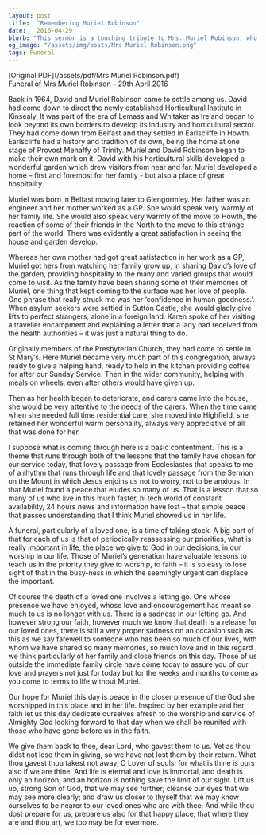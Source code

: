 ```yaml
---
layout: post
title:  "Remembering Muriel Robinson"
date:   2016-04-29
blurb: "This sermon is a touching tribute to Mrs. Muriel Robinson, who passed away in 2016. It recounts her life, her love for people, and her dedication to her family and community. The sermon emphasizes her contentment in life and her faith, inspiring others to find peace and prioritize faith in their own lives."
og_image: "/assets/img/posts/Mrs Muriel Robinson.png"
tags: Funeral
---
```

[Original PDF](/assets/pdf/Mrs Muriel Robinson.pdf)    
Funeral of Mrs Muriel Robinson – 29th April 2016

Back in 1964, David and Muriel Robinson came to settle among us. David had come down to direct the newly established Horticultural Institute in Kinsealy. It was part of the era of Lemass and Whitaker as Ireland began to look beyond its own borders to develop its industry and horticultural sector. They had come down from Belfast and they settled in Earlscliffe in Howth. Earlscliffe had a history and tradition of its own, being the home at one stage of Provost Mehaffy of Trinity. Muriel and David Robinson began to make their own mark on it. David with his horticultural skills developed a wonderful garden which drew visitors from near and far. Muriel developed a home – first and foremost for her family - but also a place of great hospitality.

Muriel was born in Belfast moving later to Glengormley. Her father was an engineer and her mother worked as a GP. She would speak very warmly of her family life. She would also speak very warmly of the move to Howth, the reaction of some of their friends in the North to the move to this strange part of the world. There was evidently a great satisfaction in seeing the house and garden develop.

Whereas her own mother had got great satisfaction in her work as a GP, Muriel got hers from watching her family grow up, in sharing David’s love of the garden, providing hospitality to the many and varied groups that would come to visit. As the family have been sharing some of their memories of Muriel, one thing that kept coming to the surface was her love of people. One phrase that really struck me was her ‘confidence in human goodness.’. When asylum seekers were settled in Sutton Castle, she would gladly give lifts to perfect strangers, alone in a foreign land. Karen spoke of her visiting a traveller encampment and explaining a letter that a lady had received from the health authorities – it was just a natural thing to do.

Originally members of the Presbyterian Church, they had come to settle in St Mary’s. Here Muriel became very much part of this congregation, always ready to give a helping hand, ready to help in the kitchen providing coffee for after our Sunday Service. Then in the wider community, helping with meals on wheels, even after others would have given up.

Then as her health began to deteriorate, and carers came into the house, she would be very attentive to the needs of the carers. When the time came when she needed full time residential care, she moved into Highfield, she retained her wonderful warm personality, always very appreciative of all that was done for her.

I suppose what is coming through here is a basic contentment. This is a theme that runs through both of the lessons that the family have chosen for our service today, that lovely passage from Ecclesiastes that speaks to me of a rhythm that runs through life and that lovely passage from the Sermon on the Mount in which Jesus enjoins us not to worry, not to be anxious. In that Muriel found a peace that eludes so many of us. That is a lesson that so many of us who live in this much faster, hi tech world of constant availability, 24 hours news and information have lost – that simple peace that passes understanding that I think Muriel showed us in her life.

A funeral, particularly of a loved one, is a time of taking stock. A big part of that for each of us is that of periodically reassessing our priorities, what is really important in life, the place we give to God in our decisions, in our worship in our life. Those of Muriel’s generation have valuable lessons to teach us in the priority they give to worship, to faith – it is so easy to lose sight of that in the busy-ness in which the seemingly urgent can displace the important.

Of course the death of a loved one involves a letting go. One whose presence we have enjoyed, whose love and encouragement has meant so much to us is no longer with us. There is a sadness in our letting go. And however strong our faith, however much we know that death is a release for our loved ones, there is still a very proper sadness on an occasion such as this as we say farewell to someone who has been so much of our lives, with whom we have shared so many memories, so much love and in this regard we think particularly of her family and close friends on this day. Those of us outside the immediate family circle have come today to assure you of our love and prayers not just for today but for the weeks and months to come as you come to terms to life without Muriel.

Our hope for Muriel this day is peace in the closer presence of the God she worshipped in this place and in her life. Inspired by her example and her faith let us this day dedicate ourselves afresh to the worship and service of Almighty God looking forward to that day when we shall be reunited with those who have gone before us in the faith.

We give them back to thee, dear Lord, who gavest them to us. Yet as thou didst not lose them in giving, so we have not lost them by their return. What thou gavest thou takest not away, O Lover of souls; for what is thine is ours also if we are thine. And life is eternal and love is immortal, and death is only an horizon, and an horizon is nothing save the limit of our sight. Lift us up, strong Son of God, that we may see further; cleanse our eyes that we may see more clearly; and draw us closer to thyself that we may know ourselves to be nearer to our loved ones who are with thee. And while thou dost prepare for us, prepare us also for that happy place, that where they are and thou art, we too may be for evermore.
